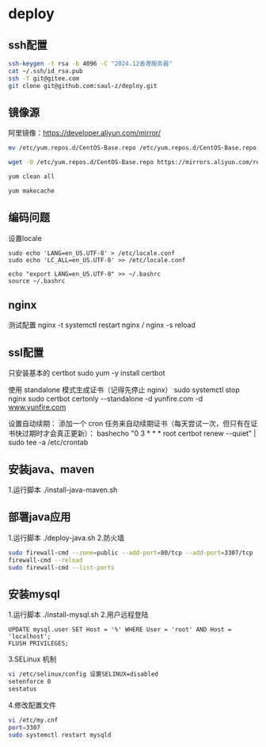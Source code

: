 # deploy

## ssh配置
```bash
ssh-keygen -t rsa -b 4096 -C "2024.12香港服务器"
cat ~/.ssh/id_rsa.pub
ssh -T git@gitee.com
git clone git@github.com:saul-z/deploy.git
```

## 镜像源
阿里镜像：https://developer.aliyun.com/mirror/
```bash
mv /etc/yum.repos.d/CentOS-Base.repo /etc/yum.repos.d/CentOS-Base.repo.backup

wget -O /etc/yum.repos.d/CentOS-Base.repo https://mirrors.aliyun.com/repo/Centos-7.repo

yum clean all

yum makecache
```

## 编码问题
设置locale
```
sudo echo 'LANG=en_US.UTF-8' > /etc/locale.conf
sudo echo 'LC_ALL=en_US.UTF-8' >> /etc/locale.conf
```

```
echo "export LANG=en_US.UTF-8" >> ~/.bashrc
source ~/.bashrc
```

## nginx
测试配置 nginx -t
systemctl restart nginx / nginx -s reload

## ssl配置
只安装基本的 certbot
sudo yum -y install certbot

使用 standalone 模式生成证书（记得先停止 nginx）
sudo systemctl stop nginx
sudo certbot certonly --standalone -d yunfire.com -d www.yunfire.com

设置自动续期：
添加一个 cron 任务来自动续期证书（每天尝试一次，但只有在证书快过期时才会真正更新）：
bashecho "0 3 * * * root certbot renew --quiet" | sudo tee -a /etc/crontab


## 安装java、maven
1.运行脚本
./install-java-maven.sh

## 部署java应用
1.运行脚本
./deploy-java.sh
2.防火墙
```bash
sudo firewall-cmd --zone=public --add-port=80/tcp --add-port=3307/tcp --permanent
firewall-cmd --reload
sudo firewall-cmd --list-ports
```



## 安装mysql
1.运行脚本
./install-mysql.sh
2.用户远程登陆
```mysql
UPDATE mysql.user SET Host = '%' WHERE User = 'root' AND Host = 'localhost';
FLUSH PRIVILEGES;
```
3.SELinux 机制
```bash
vi /etc/selinux/config 设置SELINUX=disabled
setenforce 0
sestatus
```

4.修改配置文件
```bash
vi /etc/my.cnf
port=3307
sudo systemctl restart mysqld
```



